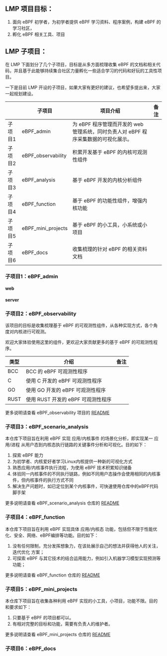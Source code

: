 ## LMP 项目目标：

1. 面向 eBPF 初学者，为初学者提供 eBPF 学习资料、程序案例，构建 eBPF 的学习社区，
2. 孵化 eBPF 相关工具、项目

## LMP 子项目：

在 LMP 下面划分了几个子项目，目标是从多方面梳理收集 eBPF 的文档和相关代码，并且基于此能够持续集合社区力量孵化一些适合学习的代码和好玩的工具性项目。

一下是目前 LMP 开设的子项目，如果大家有更好的建议，也希望多提出来，大家一起规划建设。

||子项目|项目介绍|备注|
|-|-|-|-|
|子项目1|eBPF_admin|为 eBPF 程序管理而开发的 web 管理系统，同时负责人对 eBPF 程序采集数据的可视化展示。||
|子项目2|eBPF_observability|积累开发基于 eBPF 的内核可观测性组件||
|子项目3|eBPF_analysis|基于 eBPF 开发的内核分析组件||
|子项目4|eBPF_function|基于 eBPF 的功能性组件，增强内核功能||
|子项目5|eBPF_mini_projects|基于 eBPF 的小工具，小系统或小项目||
|子项目6|eBPF_docs|收集梳理的针对 eBPF 的相关资料文档||


### 子项目1：eBPF_admin
#### web
#### server


### 子项目2：eBPF_observability

该项目的目标是收集梳理基于 eBPF 的可观测性组件，从各种实现方式，各个角度对内核进行可观测。

欢迎大家体验使用这里的组件，更欢迎大家贡献更多的基于 eBPF 的可观测性程序。

|类型|介绍|备注|
|-|-|-|
|BCC|BCC 的 eBPF 可观测性程序||
|C|使用 C 开发的 eBPF 可观测性程序||
|GO|使用 GO 开发的 eBPF 可观测性程序||
|RUST|使用 RUST 开发的 eBPF 可观测性程序||

更多说明请查看 eBPF_observability 项目的 [README](eBPF_observability/README.md)



### 子项目3：eBPF_scenario_analysis

本仓库下项目旨在利用 eBPF 实现 应用/内核事件 的场景化分析，即实现某一 应用/进程 从用户态到内核态执行链路的关键事件分析和可视化。目的如下：

1. 探索 eBPF 能力
2. 为初学者、内核爱好者学习Linux内核提供一种新的可视化方式
3. 熟悉应用/内核事件执行流程，为使用 eBPF 技术积累知识储备
4. 体验同一内核事件的不同执行链路，例如不同用户态操作会使用相同的内核事件，但内核事件的执行方式不同
5. 解决生产问题时，如已定位到某个内核事件，可快速使用仓库中的eBPF代码脚手架

更多说明请查看 eBPF_scenario_analysis 仓库的 [README](eBPF_scenario_analysis/README.md)

### 子项目4：eBPF_function
本仓库下项目旨在利用 eBPF 实现具体 应用/内核态 功能，包括但不限于性能优化、安全、网络、eBPF编排等功能。目的如下：

1. 没有任何限制，充分发挥想象力，在该处展示自己的想法并获得他人的关注，迭代优化 方案；
2. 可探索 eBPF 与其它技术的结合运用能力，例如引入机器学习模型实现预测等功能；

更多说明请查看 eBPF_function 仓库的 [README](eBPF_function/README.md)

### 子项目5：eBPF_mini_projects

本仓库下项目旨在收集各种利用 eBPF 实现的小工具，小项目，功能不限。目的和要求如下：

1. 只要基于 eBPF 的项目都可以。
2. 有相对完整的目标和功能，需要有负责人的维护者。

更多说明请查看 eBPF_mini_projects 仓库的 [README](eBPF_mini_projects/README.md)

### 子项目6：eBPF_docs

